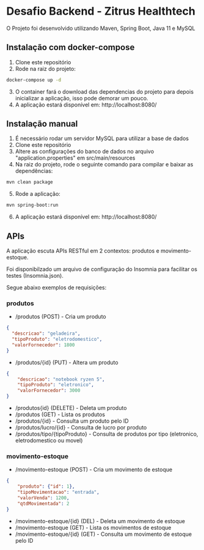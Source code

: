 # Desafio Backend - Zitrus Healthtech
O Projeto foi desenvolvido utilizando Maven, Spring Boot, Java 11 e MySQL

## Instalação com docker-compose

1. Clone este repositório
2. Rode na raiz do projeto:

```bash
docker-compose up -d
```

3. O container fará o download das dependencias do projeto para depois inicializar a aplicação, isso pode demorar um pouco.
4. A aplicação estará disponível em: http://localhost:8080/

## Instalação manual

1. É necessário rodar um servidor MySQL para utilizar a base de dados
2. Clone este repositório
3. Altere as configurações do banco de dados no arquivo "application.properties" em src/main/resources
4. Na raiz do projeto, rode o seguinte comando para compilar e baixar as dependências:
```bash
mvn clean package
```
5. Rode a aplicação:
```bash
mvn spring-boot:run
```
6. A aplicação estará disponível em: http://localhost:8080/

## APIs

A aplicação escuta APIs RESTful em 2 contextos: produtos e movimento-estoque.

Foi disponibilzado um arquivo de configuração do Insomnia para facilitar os testes (Insomnia.json).

Segue abaixo exemplos de requisições:
### produtos

- /produtos (POST) - Cria um produto
```json
{
  "descricao": "geladeira",
  "tipoProduto": "eletrodomestico",
  "valorFornecedor": 1800
}
```
- /produtos/{id} (PUT) - Altera um produto
```json
{
	"descricao": "notebook ryzen 5",
	"tipoProduto": "eletronico",
	"valorFornecedor": 3000
}
```
- /produtos{id} (DELETE) - Deleta um produto
- /produtos (GET) - Lista os produtos
- /produtos/{id} - Consulta um produto pelo ID
- /produtos/lucro/{id} - Consulta de lucro por produto
- /produtos/tipo/{tipoProduto} - Consulta de produtos por tipo (eletronico, eletrodomestico ou movel)

### movimento-estoque

- /movimento-estoque (POST) - Cria um movimento de estoque
```json
{
	"produto": {"id": 1},
	"tipoMovimentacao": "entrada",
	"valorVenda": 1200,
	"qtdMovimentada": 2
}
```
- /movimento-estoque/{id} (DEL) - Deleta um movimento de estoque
- /movimento-estoque (GET) - Lista os movimentos de estoque
- /movimento-estoque/{id} (GET) - Consulta um movimento de estoque pelo ID